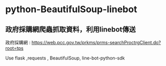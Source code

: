# python-BeautifulSoup-linebot

## 政府採購網爬蟲抓取資料，利用linebot傳送
政府採購網 : https://web.pcc.gov.tw/prkms/prms-searchProctrgClient.do?root=tps


Use flask ,requests , BeautifulSoup, line-bot-python-sdk

